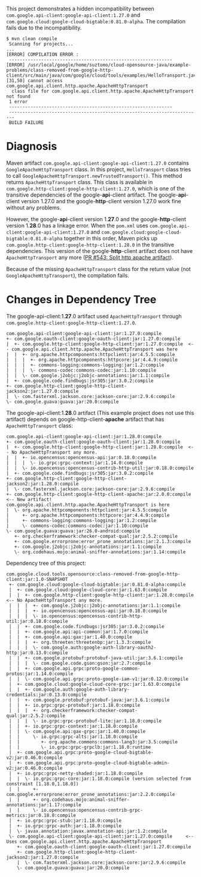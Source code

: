 This project demonstrates a hidden incompatibility between
`com.google.api-client:google-api-client:1.27.0` and
`com.google.cloud:google-cloud-bigtable:0.81.0-alpha`. The compilation fails due to the
incompatibility.

```
$ mvn clean compile
 Scanning for projects...
...
[ERROR] COMPILATION ERROR : 
 -------------------------------------------------------------
[ERROR] /usr/local/google/home/suztomo/cloud-opensource-java/example-problems/class-removed-from-google-http-client/src/main/java/com/google/cloud/tools/examples/HelloTransport.java:[31,50] cannot access com.google.api.client.http.apache.ApacheHttpTransport
  class file for com.google.api.client.http.apache.ApacheHttpTransport not found
 1 error
 -------------------------------------------------------------
 ------------------------------------------------------------------------
 BUILD FAILURE
```

# Diagnosis

Maven artifact `com.google.api-client:google-api-client:1.27.0` contains `GoogleApacheHttpTransport`
class.
In this project, `HelloTransport` class tries to call
`GoogleApacheHttpTransport.newTrustedTransport()`. This method returns `ApacheHttpTransport` class.
This class is available in `com.google.http-client:google-http-client:1.27.0`, which is one of the
transitive dependencies of the google-__api__-client artifact. The google-__api__-client version
1.27.0 and the google-__http__-client version 1.27.0 work fine without any problems.

However, the google-__api__-client version 1.__27__.0 and the google-__http__-client version
1.__28__.0 has a linkage error.
When the `pom.xml` uses `com.google.api-client:google-api-client:1.27.0` and
`com.google.cloud:google-cloud-bigtable:0.81.0-alpha` together in this order, Maven picks up 
`com.google.http-client:google-http-client:1.28.0` in the transitive dependencies.
This version of the google-__http__-client artifact does not have `ApacheHttpTransport` any more
([PR #543: Split http apache artifact](
https://github.com/googleapis/google-http-java-client/commit/bf4a8dad3f44772504f0223544ab7b92c9bea3be#diff-a2171533e9e559802ade0026c92d3bdf)).

Because of the missing `ApacheHttpTransport` class for the return value (not
`GoogleApacheHttpTransport`), the compilation fails.

# Changes in Dependency Tree

The google-api-client:1.__27__.0 artifact used `ApacheHttpTransport` through
`com.google.http-client:google-http-client:1.27.0`.

```
com.google.api-client:google-api-client:jar:1.27.0:compile
+- com.google.oauth-client:google-oauth-client:jar:1.27.0:compile
|  +- com.google.http-client:google-http-client:jar:1.27.0:compile  <-- com.google.api.client.http.apache.ApacheHttpTransport was here
|  |  +- org.apache.httpcomponents:httpclient:jar:4.5.5:compile
|  |  |  +- org.apache.httpcomponents:httpcore:jar:4.4.9:compile
|  |  |  +- commons-logging:commons-logging:jar:1.2:compile
|  |  |  \- commons-codec:commons-codec:jar:1.10:compile
|  |  \- com.google.j2objc:j2objc-annotations:jar:1.1:compile
|  +- com.google.code.findbugs:jsr305:jar:3.0.2:compile
+- com.google.http-client:google-http-client-jackson2:jar:1.27.0:compile
|  \- com.fasterxml.jackson.core:jackson-core:jar:2.9.6:compile
\- com.google.guava:guava:jar:20.0:compile
```

The google-api-client:1.__28__.0 artifact (This example project does not use this artifact) depends
on google-http-client-__apache__ artifact that has `ApacheHttpTransport` class:

```
com.google.api-client:google-api-client:jar:1.28.0:compile
+- com.google.oauth-client:google-oauth-client:jar:1.28.0:compile
|  +- com.google.http-client:google-http-client:jar:1.28.0:compile  <-- No ApacheHttpTransport any more.
|  |  +- io.opencensus:opencensus-api:jar:0.18.0:compile
|  |  |  \- io.grpc:grpc-context:jar:1.14.0:compile
|  |  \- io.opencensus:opencensus-contrib-http-util:jar:0.18.0:compile
|  +- com.google.code.findbugs:jsr305:jar:3.0.2:compile
+- com.google.http-client:google-http-client-jackson2:jar:1.28.0:compile
|  \- com.fasterxml.jackson.core:jackson-core:jar:2.9.6:compile
+- com.google.http-client:google-http-client-apache:jar:2.0.0:compile   <-- New artifact! com.google.api.client.http.apache.ApacheHttpTransport is here
|  \- org.apache.httpcomponents:httpclient:jar:4.5.5:compile
|     +- org.apache.httpcomponents:httpcore:jar:4.4.9:compile
|     +- commons-logging:commons-logging:jar:1.2:compile
|     \- commons-codec:commons-codec:jar:1.10:compile
\- com.google.guava:guava:jar:26.0-android:compile
   +- org.checkerframework:checker-compat-qual:jar:2.5.2:compile
   +- com.google.errorprone:error_prone_annotations:jar:2.1.3:compile
   +- com.google.j2objc:j2objc-annotations:jar:1.1:compile
   \- org.codehaus.mojo:animal-sniffer-annotations:jar:1.14:compile
```

Dependency tree of this project:

```
com.google.cloud.tools.opensource:class-removed-from-google-http-client:jar:1.0-SNAPSHOT
 +- com.google.cloud:google-cloud-bigtable:jar:0.81.0-alpha:compile
 |  +- com.google.cloud:google-cloud-core:jar:1.63.0:compile
 |  |  +- com.google.http-client:google-http-client:jar:1.28.0:compile   <-- No ApacheHttpTransport any more. 
 |  |  |  +- com.google.j2objc:j2objc-annotations:jar:1.1:compile
 |  |  |  +- io.opencensus:opencensus-api:jar:0.18.0:compile
 |  |  |  \- io.opencensus:opencensus-contrib-http-util:jar:0.18.0:compile
 |  |  +- com.google.code.findbugs:jsr305:jar:3.0.2:compile
 |  |  +- com.google.api:api-common:jar:1.7.0:compile
 |  |  +- com.google.api:gax:jar:1.40.0:compile
 |  |  |  +- org.threeten:threetenbp:jar:1.3.3:compile
 |  |  |  \- com.google.auth:google-auth-library-oauth2-http:jar:0.13.0:compile
 |  |  +- com.google.protobuf:protobuf-java-util:jar:3.6.1:compile
 |  |  |  \- com.google.code.gson:gson:jar:2.7:compile
 |  |  +- com.google.api.grpc:proto-google-common-protos:jar:1.14.0:compile
 |  |  \- com.google.api.grpc:proto-google-iam-v1:jar:0.12.0:compile
 |  +- com.google.cloud:google-cloud-core-grpc:jar:1.63.0:compile
 |  |  +- com.google.auth:google-auth-library-credentials:jar:0.13.0:compile
 |  |  +- com.google.protobuf:protobuf-java:jar:3.6.1:compile
 |  |  +- io.grpc:grpc-protobuf:jar:1.18.0:compile
 |  |  |  +- org.checkerframework:checker-compat-qual:jar:2.5.2:compile
 |  |  |  \- io.grpc:grpc-protobuf-lite:jar:1.18.0:compile
 |  |  +- io.grpc:grpc-context:jar:1.18.0:compile
 |  |  \- com.google.api:gax-grpc:jar:1.40.0:compile
 |  |     \- io.grpc:grpc-alts:jar:1.18.0:compile
 |  |        +- org.apache.commons:commons-lang3:jar:3.5:compile
 |  |        \- io.grpc:grpc-grpclb:jar:1.18.0:runtime
 |  +- com.google.api.grpc:proto-google-cloud-bigtable-v2:jar:0.46.0:compile
 |  +- com.google.api.grpc:proto-google-cloud-bigtable-admin-v2:jar:0.46.0:compile
 |  +- io.grpc:grpc-netty-shaded:jar:1.18.0:compile
 |  |  \- io.grpc:grpc-core:jar:1.18.0:compile (version selected from constraint [1.18.0,1.18.0])
 |  |     +- com.google.errorprone:error_prone_annotations:jar:2.2.0:compile
 |  |     +- org.codehaus.mojo:animal-sniffer-annotations:jar:1.17:compile
 |  |     \- io.opencensus:opencensus-contrib-grpc-metrics:jar:0.18.0:compile
 |  +- io.grpc:grpc-stub:jar:1.18.0:compile
 |  +- io.grpc:grpc-auth:jar:1.18.0:compile
 |  \- javax.annotation:javax.annotation-api:jar:1.2:compile
 \- com.google.api-client:google-api-client:jar:1.27.0:compile     <-- Uses com.google.api.client.http.apache.ApacheHttpTransport
    +- com.google.oauth-client:google-oauth-client:jar:1.27.0:compile
    +- com.google.http-client:google-http-client-jackson2:jar:1.27.0:compile
    |  \- com.fasterxml.jackson.core:jackson-core:jar:2.9.6:compile
    \- com.google.guava:guava:jar:20.0:compile
```